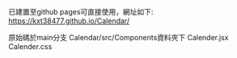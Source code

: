 已建置至github pages可直接使用，網址如下:
https://kxt38477.github.io/Calendar/

原始碼於main分支
Calendar/src/Components資料夾下
Calender.jsx
Calender.css

